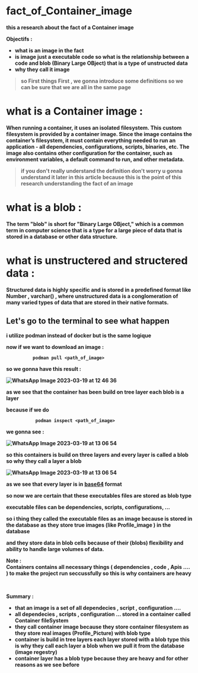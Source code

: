 # fact_of_Container_image

<strong>this a research about the fact of a Container image <strong> <br>

Objectifs : 
* what is an image in the fact 
* is image just a executable code so what is the relationship between a code and blob (Binary Large OBject) that is a type of unstructed data 
* why they call it image 

>so First things First , we gonna introduce some definitions so we can be sure that we are all in the same page 
 
# <strong> what is a Container image : </strong><br>
When running a container, it uses an isolated filesystem. This custom filesystem is provided by a container image. Since the image contains the container’s filesystem, it must contain everything needed to run an application - all dependencies, configurations, scripts, binaries, etc. The image also contains other configuration for the container, such as environment variables, a default command to run, and other metadata.<br>
>if you don't really understand  the definition don't worry u  gonna understand it later in this article because this is the point of this research understanding the fact of an image  

# <strong> what is a blob : </strong><br>
The term "blob" is short for "Binary Large OBject," which is a common term in computer science that is a type for a large piece of data that is stored in a database or other data structure. 

# <strong> what is unstructered and structered  data : </strong><br>  
Structured data is highly specific and is stored in a predefined format like Number , varchar() , where unstructured data is a conglomeration of many varied types of data that are stored in their native formats. 
 
 
## Let's go to the terminal to see what happen 

i utilize podman instead of docker but is the same logique <br>
 
now if we want to download an image : <br> 


              podman pull <path_of_image> 
             
so we gonna have this result : 

![WhatsApp Image 2023-03-19 at 12 46 36](https://user-images.githubusercontent.com/100031609/226173393-eccc5191-4fc9-4591-8594-266c11d149db.jpeg)

as we see that the container has been build on tree layer each blob is a layer 

because if we do 

               podman inspect <path_of_image> 
              

 we gonna see : <br> 
 
 ![WhatsApp Image 2023-03-19 at 13 06 54](https://user-images.githubusercontent.com/100031609/226175040-d8f966bb-ccc6-4176-8071-b2e4df11e8ba.jpeg)<br>
 
 so this containers is build on three layers and every layer is called a blob so why they call a layer a blob  <br> 
 
 ![WhatsApp Image 2023-03-19 at 13 06 54](https://user-images.githubusercontent.com/100031609/226174414-57978a4c-b28c-41f3-8a64-a56936458f24.jpeg) 
 <br> 
 
 as we see that every layer is in  [base64](https://en.wikipedia.org/wiki/Base64) format  <br>
 
 
 so now we are certain that these executables files  are stored as blob type 
 
 executable files can be dependencies, scripts, configurations, ...  
 
 so i thing they called the executable files  as an image because is stored in the database as they store true images (like Profile_image ) in the database 
 
 and they store data in blob cells because of their (blobs) flexibility and ability to handle large volumes of data. 
 
 Note :   <br> 
 Containers contains all necessary things ( dependencies , code , Apis .... ) to make the project run seccussfully so this is why containers are heavy 
 
<br>
 
 
<!-- <strong>some Common examples of files stored in a BLOB data type field include:<strong>

* Images (JPG, JPEG, PNG, GIF, HEIC, WEBP, raw binary data)
* Videos (MP4, AVI, MOV, MKV)
* Audio files (MP3, WAV, AAC)
* Documents (PDF, TXT, CSV, DOCX, XLSX)
* Archives (ZIP, RAR)
* Executable files (EXE, MSI)
* Backups (SQL, BAK)
-->
Summary : 
  * that an image is a set of all dependecies , script , configuration ....
  * all dependecies , scripts , configuration ... stored in a container  called Container fileSystem 
  * they call container image because they store container filesystem as they store real images (Profile_Picture) with blob type 
  * container is build in tree layers each layer stored with a blob type this is why they call each layer a blob when we pull it from the database (image regestry)
  * container layer has a blob type because they are heavy and for other reasons as we see before 
  
 
 
